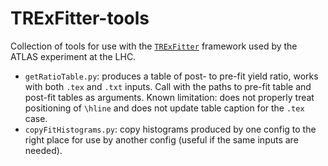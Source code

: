 # TRExFitter-tools

Collection of tools for use with the [`TRExFitter`](https://gitlab.cern.ch/TRExStats/TRExFitter) framework used by the ATLAS experiment at the LHC.

- `getRatioTable.py`: produces a table of post- to pre-fit yield ratio, works with both `.tex` and `.txt` inputs. Call with the paths to pre-fit table and post-fit tables as arguments. Known limitation: does not properly treat positioning of `\hline` and does not update table caption for the `.tex` case.
- `copyFitHistograms.py`: copy histograms produced by one config to the right place for use by another config (useful if the same inputs are needed).
